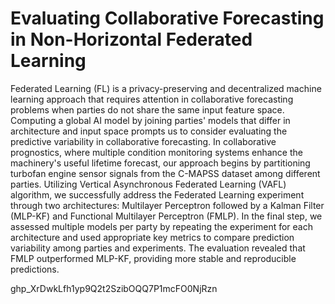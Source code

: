 # Evaluating Collaborative Forecasting in Non-Horizontal Federated Learning
Federated Learning (FL) is a privacy-preserving and decentralized machine learning approach that requires attention in collaborative forecasting problems when parties do not share the same input feature space. Computing a global AI model by joining parties' models that differ in architecture and input space prompts us to consider evaluating the predictive variability in collaborative forecasting.  In collaborative prognostics, where multiple condition monitoring systems enhance the machinery's useful lifetime forecast, our approach begins by partitioning turbofan engine sensor signals from the C-MAPSS dataset among different parties. Utilizing  Vertical Asynchronous Federated Learning (VAFL) algorithm, we successfully address the Federated Learning experiment through two architectures: Multilayer Perceptron followed by a Kalman Filter (MLP-KF) and Functional Multilayer Perceptron (FMLP). In the final step, we assessed multiple models per party by repeating the experiment for each architecture and used appropriate key metrics to compare prediction variability among parties and experiments. The evaluation revealed that FMLP outperformed MLP-KF, providing more stable and reproducible predictions.


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
